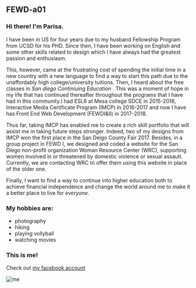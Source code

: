 ## FEWD-a01


### Hi there! I'm Parisa.
   I have been in US for four years due to my husband Fellowship Program from UCSD for his PHD. Since then,  I have been working on English and some other skills related to design which I have always had the greatest passion and enthusiasm. 
   
   This, however, came at the frustrating cost of spending the initial time in a new country with a new language to find a way to start this path due to the unaffordably high college/university tuitions. Then, I heard about the free classes in *San diego Continiuing Education* . This was a moment of hope in my life that has continued thereafter throughout the programs that I have had in this community.I had ESL6 at Mesa college SDCE in 2015-2016, Interactive Media Certificate Program (IMCP) in  2016-2017 and now I have has Front End Web Development (FEWDI&II) in 2017-2018. 
   
   Thus far, taking IMCP has enabled me to create a rich skill portfolio that will assist me in taking future steps stronger. Indeed, two of my designs from IMCP won the first place in the San Deigo County Fair 2017. Besides, in a group project in FEWD I, we designed and coded a website for the San Diego non-profit organization Woman Resource Center (WRC), supporting women involved in or threatened by domestic violence or sexual assault. Currently, we are contacting WRC to offer them using this website in place of the older one.
   
   Finally, I want to find a way to continue into higher education both to achieve financial independence and change the world around me to make it a better place to live for *everyone*.
   


### My hobbies are:

   * photography
   * hiking
   * playing vollyball
   * watching movies
  

  
### This is me!
 Check out [my facebook account](https://www.facebook.com/parisa.nikzad.71)
 

![me](https://user-images.githubusercontent.com/32685010/35788907-31b44e22-09ed-11e8-9222-e98f71e50357.jpg)

